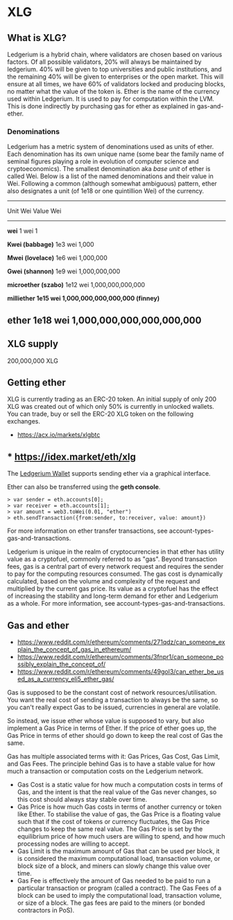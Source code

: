 XLG
===

What is XLG?
------------

Ledgerium is a hybrid chain, where validators are chosen based on
various factors. Of all possible validators, 20% will always be
maintained by ledgerium. 40% will be given to top universities and
public institutions, and the remaining 40% will be given to enterprises
or the open market. This will ensure at all times, we have 60% of
validators locked and producing blocks, no matter what the value of the
token is. Ether is the name of the currency used within Ledgerium. It is
used to pay for computation within the LVM. This is done indirectly by
purchasing gas for ether as explained in gas-and-ether.

### Denominations

Ledgerium has a metric system of denominations used as units of ether.
Each denomination has its own unique name (some bear the family name of
seminal figures playing a role in evolution of computer science and
cryptoeconomics). The smallest denomination aka *base unit* of ether is
called Wei. Below is a list of the named denominations and their value
in Wei. Following a common (although somewhat ambiguous) pattern, ether
also designates a unit (of 1e18 or one quintillion Wei) of the currency.

  ------------------------------------------------------------------------
  Unit                   Wei Value  Wei
  ---------------------- ---------- --------------------------------------
  **wei**                1 wei      1

  **Kwei (babbage)**     1e3 wei    1,000

  **Mwei (lovelace)**    1e6 wei    1,000,000

  **Gwei (shannon)**     1e9 wei    1,000,000,000

  **microether (szabo)** 1e12 wei   1,000,000,000,000

  **milliether           1e15 wei   1,000,000,000,000,000
  (finney)**                        

  **ether**              1e18 wei   1,000,000,000,000,000,000
  ------------------------------------------------------------------------

XLG supply
----------

200,000,000 XLG

Getting ether
-------------

XLG is currently trading as an ERC-20 token. An initial supply of only
200 XLG was created out of which only 50% is currently in unlocked
wallets. You can trade, buy or sell the ERC-20 XLG token on the
following exchanges.

-   <https://acx.io/markets/xlgbtc>

\* <https://idex.market/eth/xlg>
--------------------------------

The [Ledgerium
Wallet](https://github.com/ledgerium-io/metamask-extention) supports
sending ether via a graphical interface.

Ether can also be transferred using the **geth console**.

``` {.sourceCode .console}
> var sender = eth.accounts[0];
> var receiver = eth.accounts[1];
> var amount = web3.toWei(0.01, "ether")
> eth.sendTransaction({from:sender, to:receiver, value: amount})
```

For more information on ether transfer transactions, see
account-types-gas-and-transactions.

Ledgerium is unique in the realm of cryptocurrencies in that ether has
utility value as a cryptofuel, commonly referred to as "gas". Beyond
transaction fees, gas is a central part of every network request and
requires the sender to pay for the computing resources consumed. The gas
cost is dynamically calculated, based on the volume and complexity of
the request and multiplied by the current gas price. Its value as a
cryptofuel has the effect of increasing the stability and long-term
demand for ether and Ledgerium as a whole. For more information, see
account-types-gas-and-transactions.

Gas and ether
-------------

-   <https://www.reddit.com/r/ethereum/comments/271qdz/can_someone_explain_the_concept_of_gas_in_ethereum/>
-   <https://www.reddit.com/r/ethereum/comments/3fnpr1/can_someone_possibly_explain_the_concept_of/>
-   <https://www.reddit.com/r/ethereum/comments/49gol3/can_ether_be_used_as_a_currency_eli5_ether_gas/>

Gas is supposed to be the constant cost of network
resources/utilisation. You want the real cost of sending a transaction
to always be the same, so you can't really expect Gas to be issued,
currencies in general are volatile.

So instead, we issue ether whose value is supposed to vary, but also
implement a Gas Price in terms of Ether. If the price of ether goes up,
the Gas Price in terms of ether should go down to keep the real cost of
Gas the same.

Gas has multiple associated terms with it: Gas Prices, Gas Cost, Gas
Limit, and Gas Fees. The principle behind Gas is to have a stable value
for how much a transaction or computation costs on the Ledgerium
network.

-   Gas Cost is a static value for how much a computation costs in terms
    of Gas, and the intent is that the real value of the Gas never
    changes, so this cost should always stay stable over time.
-   Gas Price is how much Gas costs in terms of another currency or
    token like Ether. To stabilise the value of gas, the Gas Price is a
    floating value such that if the cost of tokens or currency
    fluctuates, the Gas Price changes to keep the same real value. The
    Gas Price is set by the equilibrium price of how much users are
    willing to spend, and how much processing nodes are willing to
    accept.
-   Gas Limit is the maximum amount of Gas that can be used per block,
    it is considered the maximum computational load, transaction volume,
    or block size of a block, and miners can slowly change this value
    over time.
-   Gas Fee is effectively the amount of Gas needed to be paid to run a
    particular transaction or program (called a contract). The Gas Fees
    of a block can be used to imply the computational load, transaction
    volume, or size of a block. The gas fees are paid to the miners (or
    bonded contractors in PoS).

